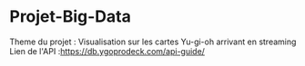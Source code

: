# Projet-Big-Data
Theme du projet : Visualisation sur les cartes Yu-gi-oh arrivant en streaming <br  />
Lien de l'API :https://db.ygoprodeck.com/api-guide/ <br  />
